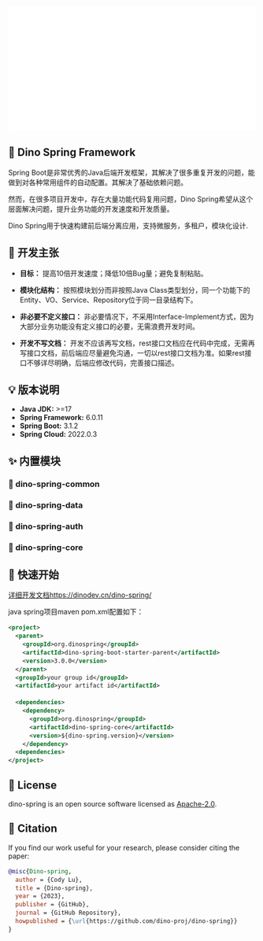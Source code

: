<div align="center">
  <div><img src="./.assert/intro.svg" style="max-height:300px"  /></div>
</div>

## 🦖 Dino Spring Framework

Spring Boot是非常优秀的Java后端开发框架，其解决了很多重复开发的问题，能做到对各种常用组件的自动配置。其解决了基础依赖问题。

然而，在很多项目开发中，存在大量功能代码复用问题，Dino Spring希望从这个层面解决问题，提升业务功能的开发速度和开发质量。

Dino Spring用于快速构建前后端分离应用，支持微服务，多租户，模块化设计.

## 🎯 开发主张

- **目标：** 提高10倍开发速度；降低10倍Bug量；避免复制粘贴。

- **模块化结构：** 按照模块划分而非按照Java Class类型划分，同一个功能下的Entity、VO、Service、Repository位于同一目录结构下。

- **非必要不定义接口：** 非必要情况下，不采用Interface-Implement方式，因为大部分业务功能没有定义接口的必要，无需浪费开发时间。

- **开发不写文档：** 开发不应该再写文档，rest接口文档应在代码中完成，无需再写接口文档，前后端应尽量避免沟通，一切以rest接口文档为准。如果rest接口不够详尽明确，后端应修改代码，完善接口描述。

## 💡 版本说明
- **Java JDK:** >=17
- **Spring Framework:** 6.0.11
- **Spring Boot:** 3.1.2
- **Spring Cloud:** 2022.0.3

## ✨ 内置模块

### 🦖 dino-spring-common

### 🦖 dino-spring-data

### 🦖 dino-spring-auth

### 🦖 dino-spring-core
## 🚀 快速开始

[详细开发文档](https://dinodev.cn/dino-spring/)https://dinodev.cn/dino-spring/

java spring项目maven pom.xml配置如下：
```xml
<project>
  <parent>
    <groupId>org.dinospring</groupId>
    <artifactId>dino-spring-boot-starter-parent</artifactId>
    <version>3.0.0</version>
  </parent>
  <groupId>your group id</groupId>
  <artifactId>your artifact id</artifactId>

  <dependencies>
    <dependency>
      <groupId>org.dinospring</groupId>
      <artifactId>dino-spring-core</artifactId>
      <version>${dino-spring.version}</version>
    </dependency>
  <dependencies>
</project>
```
## 📄 License

dino-spring is an open source software licensed as [Apache-2.0](./LICENSE).

## 🫶 Citation
If you find our work useful for your research, please consider citing the paper:

```bibtex
@misc{Dino-spring,
  author = {Cody Lu},
  title = {Dino-spring},
  year = {2023},
  publisher = {GitHub},
  journal = {GitHub Repository},
  howpublished = {\url{https://github.com/dino-proj/dino-spring}}
}